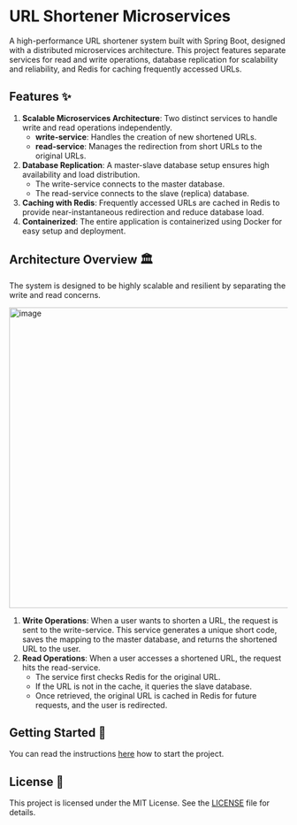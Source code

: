 # URL Shortener Microservices

A high-performance URL shortener system built with Spring Boot, designed with a distributed microservices architecture.
This project features separate services for read and write operations, database replication for scalability and
reliability, and Redis for caching frequently accessed URLs.

## Features ✨

1. **Scalable Microservices Architecture**: Two distinct services to handle write and read operations independently.
    - **write-service**: Handles the creation of new shortened URLs.
    - **read-service**: Manages the redirection from short URLs to the original URLs.
1. **Database Replication**: A master-slave database setup ensures high availability and load distribution.
    - The write-service connects to the master database.
    - The read-service connects to the slave (replica) database.
1. **Caching with Redis**: Frequently accessed URLs are cached in Redis to provide near-instantaneous redirection and
   reduce database load.
1. **Containerized**: The entire application is containerized using Docker for easy setup and deployment.

## Architecture Overview 🏛️

The system is designed to be highly scalable and resilient by separating the write and read concerns.

<img width="855" height="544" alt="image" src="https://github.com/user-attachments/assets/4150b25c-7ed8-40ba-907b-e2ff1df11fc2" />

1. **Write Operations**: When a user wants to shorten a URL, the request is sent to the write-service. This service
   generates a unique short code, saves the mapping to the master database, and returns the shortened URL to the user.
1. **Read Operations**: When a user accesses a shortened URL, the request hits the read-service.
    - The service first checks Redis for the original URL.
    - If the URL is not in the cache, it queries the slave database.
    - Once retrieved, the original URL is cached in Redis for future requests, and the user is redirected.

## Getting Started 🚀

You can read the
instructions [here](https://github.com/eugen-vashkevich/URL-Shortener/blob/main/CONTRIBUTING.md#how-to-run-project-locally)
how to start the project.

## License 📄

This project is licensed under the MIT License. See
the [LICENSE](https://github.com/eugen-vashkevich/URL-Shortener/blob/30-add-readme-file/LICENSE) file for details.
